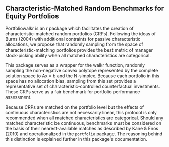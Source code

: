 ## Characteristic-Matched Random Benchmarks for Equity Portfolios

Portfoliowalkr is an r package which facilitates the creation of characteristic-matched random portfolios (CRPs). Following the ideas of Burns (2004) with additional contraints for passive characteristic allocations, we propose that randomly sampling from the space of characteristic-matching portfolios provides the best metric of manager stock-picking ability when all matched characteristics are categorical.

This package serves as a wrapper for the walkr function, randomly sampling the non-negative convex polytope represented by the complete solution space to Ax = b and the N-simplex. Because each portfolio in this space has no allocation bias, sampling from this set provides a representative set of characteristic-controlled counterfactual investments. These CRPs serve as a fair benchmark for portfolio performance assessment.

Because CRPs are matched on the portfolio level but the effects of continuous characteristics are not necessarily linear, this protocol is only recommended when all matched characteristics are categorical. Should any matched characteristic be continuous, benchmarks must be considered on the basis of their nearest-available matches as described by Kane & Enos (2010) and operationalized in the `portfolio` package. The reasoning behind this distinction is explained further in this package's documentation.
